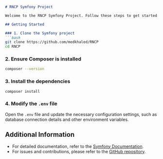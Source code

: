 ```markdown
# RNCP Symfony Project

Welcome to the RNCP Symfony Project. Follow these steps to get started.

## Getting Started

### 1. Clone the Symfony project
```bash
git clone https://github.com/medkhaled/RNCP
cd RNCP
```

### 2. Ensure Composer is installed
```bash
composer --version
```

### 3. Install the dependencies
```bash
composer install
```

### 4. Modify the `.env` file
Open the `.env` file and update the necessary configuration settings, such as database connection details and other environment variables.

## Additional Information

- For detailed documentation, refer to the [Symfony Documentation](https://symfony.com/doc/current/index.html).
- For issues and contributions, please refer to the [GitHub repository](https://github.com/medkhaled/RNCP).
```


